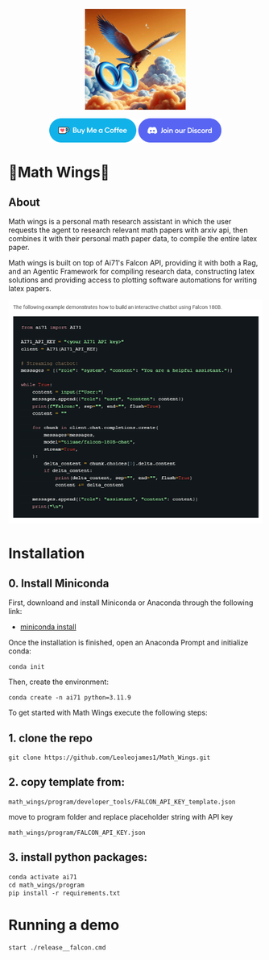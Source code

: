 <p align="center">
  <img src="docs/icons/math_wings.png" alt="math_wings_logo" width="200"/>
</p>
<p align="center">
  <a href="https://ko-fi.com/theborch"><img src="docs/icons/buy me a coffee button.png" height="48"></a>
  <a href="https://discord.gg/dAzSYcnpdF"><img src="docs/icons/Discord button.png" height="48"></a>
</p>

# 🦅Math Wings🦅

## About
Math wings is a personal math research assistant in which the user requests the agent to research relevant math papers with arxiv api, then combines it with their personal math paper data, to compile the entire latex paper.

Math wings is built on top of Ai71's Falcon API, providing it with both a Rag, and an Agentic Framework for compiling research data, constructing latex solutions and providing access to plotting software automations for writing latex papers.

<p align="center">
  <img src="docs/icons/falcon_api_example.png" alt="falcon_ex" width="700"/>
</p>

# Installation
## 0. Install Miniconda
   
First, downloand and install Miniconda or Anaconda through the following link:
- [miniconda install](https://docs.anaconda.com/miniconda/)

Once the installation is finished, open an Anaconda Prompt and initialize conda:
```
conda init
```

Then, create the environment:

```
conda create -n ai71 python=3.11.9
```

To get started with Math Wings execute the following steps:

## 1. clone the repo
```
git clone https://github.com/Leoleojames1/Math_Wings.git
```

##  2. copy template from:
```
math_wings/program/developer_tools/FALCON_API_KEY_template.json
```

move to program folder and replace placeholder string with API key
```
math_wings/program/FALCON_API_KEY.json
```

## 3. install python packages:
```
conda activate ai71
cd math_wings/program
pip install -r requirements.txt
``` 

# Running a demo

```
start ./release__falcon.cmd
````